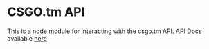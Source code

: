 # CSGO.tm API

This is a node module for interacting with the csgo.tm API.
API Docs available [here](https://csgo.tm/docs/)
